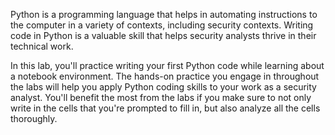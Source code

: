 Python is a programming language that helps in automating instructions to the computer in a variety of contexts, including security contexts. Writing code in Python is a valuable skill that helps security analysts thrive in their technical work.

In this lab, you'll practice writing your first Python code while learning about a notebook environment. The hands-on practice you engage in throughout the labs will help you apply Python coding skills to your work as a security analyst. You'll benefit the most from the labs if you make sure to not only write in the cells that you're prompted to fill in, but also analyze all the cells thoroughly.
